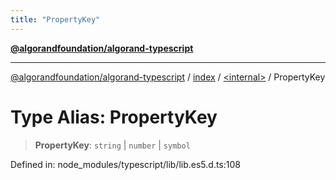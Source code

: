 ```yaml
---
title: "PropertyKey"
---
```


[**@algorandfoundation/algorand-typescript**](../../../README.md)

***

[@algorandfoundation/algorand-typescript](../../../README.md) / [index](../../README.md) / [\<internal\>](../README.md) / PropertyKey

# Type Alias: PropertyKey

> **PropertyKey**: `string` \| `number` \| `symbol`

Defined in: node\_modules/typescript/lib/lib.es5.d.ts:108
